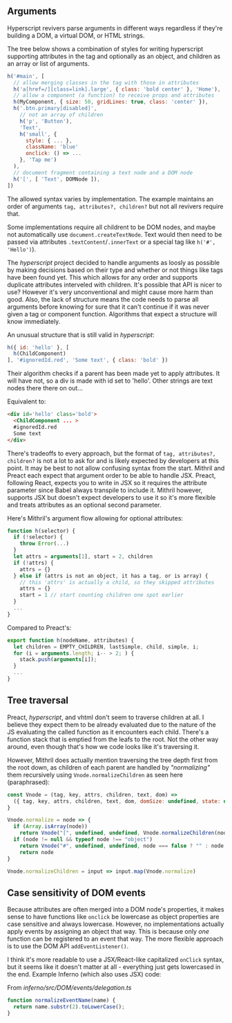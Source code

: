 ## Arguments

Hyperscript revivers parse arguments in different ways regardless if they're
building a DOM, a virtual DOM, or HTML strings.

The tree below shows a combination of styles for writing hyperscript supporting
attributes in the tag and optionally as an object, and children as an array or
list of arguments.

```js
h('#main', [
  // allow merging classes in the tag with those in attributes
  h('a[href=/][class=link].large', { class: 'bold center' }, 'Home'),
  // allow a component (a function) to receive props and attributes
  h(MyComponent, { size: 50, gridLines: true, class: 'center' }),
  h('.btn.primary[disabled]',
    // not an array of children
    h('p', 'Button'),
    'Text',
    h('small', {
      style: { ... },
      className: 'blue'
      onclick: () => ...
    }, 'Tap me')
  ),
  // document fragment containing a text node and a DOM node
  h('[', [ 'Text', DOMNode ]),
])
```

The allowed syntax varies by implementation. The example maintains an order of
arguments `tag, attributes?, children?` but not all revivers require that.

Some implementations require all childrent to be DOM nodes, and maybe not
automatically use `document.createTextNode`. Text would then need to be passed
via attributes `.textContent`/`.innerText` or a special tag like `h('#',
'Hello')`).

The _hyperscript_ project decided to handle arguments as loosly as possible by
making decisions based on their type and whether or not things like tags have
been found yet. This which allows for any order and supports duplicate
attributes interveled with children. It's possible that API is nicer to use?
However it's very unconventional and might cause more harm than good. Also, the
lack of structure means the code needs to parse all arguments before knowing for
sure that it can't continue if it was never given a tag or component function.
Algorithms that expect a structure will know immediately.

An unusual structure that is still valid in _hyperscript_:

```js
h({ id: 'hello' }, [
  h(ChildComponent)
], '#ignoredId.red', 'Some text', { class: 'bold' })
```

Their algorithm checks if a parent has been made yet to apply attributes. It
will have not, so a div is made with id set to 'hello'. Other strings are text
nodes there there on out...

Equivalent to:

```html
<div id='hello' class='bold'>
  <ChildComponent ... >
  #ignoredId.red
  Some text
</div>
```

There's tradeoffs to every approach, but the format of `tag, attributes?,
children?` is not a lot to ask for and is likely expected by developers at this
point. It may be best to not allow confusing syntax from the start. Mithril and
Preact each expect that argument order to be able to handle JSX. Preact,
following React, expects you to write in JSX so it requires the attribute
parameter since Babel always transpile to include it. Mithril however, supports
JSX but doesn't expect developers to use it so it's more flexible and treats
attributes as an optional second parameter.

Here's Mithril's argument flow allowing for optional attributes:

```js
function h(selector) {
  if (!selector) {
    throw Error(...)
  }
  let attrs = arguments[1], start = 2, children
  if (!attrs) {
    attrs = {}
  } else if (attrs is not an object, it has a tag, or is array) {
    // this 'attrs' is actually a child, so they skipped attributes
    attrs = {}
    start = 1 // start counting children one spot earlier
  }
  ...
}
```

Compared to Preact's:

```js
export function h(nodeName, attributes) {
  let children = EMPTY_CHILDREN, lastSimple, child, simple, i;
  for (i = arguments.length; i-- > 2; ) {
    stack.push(arguments[i]);
  }
  ...
}
```

## Tree traversal

Preact, _hyperscript_, and vhtml don't seem to traverse children at all. I
believe they expect them to be already evaluated due to the nature of the JS
evaluating the called function as it encounters each child. There's a function
stack that is emptied from the leafs to the root. Not the other way around, even
though that's how we code looks like it's traversing it.

However, Mithril does actually mention traversing the tree depth first from the
root down, as children of each parent are handled by _"normalizing"_ them
recursively using `Vnode.normalizeChildren` as seen here (paraphrased):

```js
const Vnode = (tag, key, attrs, children, text, dom) =>
  ({ tag, key, attrs, children, text, dom, domSize: undefined, state: undefined, events: undefined, instance: undefined })
}

Vnode.normalize = node => {
  if (Array.isArray(node))
    return Vnode("[", undefined, undefined, Vnode.normalizeChildren(node), undefined, undefined)
  if (node != null && typeof node !== "object")
    return Vnode("#", undefined, undefined, node === false ? "" : node, undefined, undefined)
	return node
}

Vnode.normalizeChildren = input => input.map(Vnode.normalize)
```

## Case sensitivity of DOM events

Because attributes are often merged into a DOM node's properties, it makes sense
to have functions like `onclick` be lowercase as object properties are case
sensitive and always lowercase. However, no implementations actually apply
events by assigning an object that way. This is because only _one_ function can
be registered to an event that way. The more flexible approach is to use the DOM
API `addEventListener()`.

I think it's more readable to use a JSX/React-like capitalized `onClick` syntax,
but it seems like it doesn't matter at all - everything just gets lowercased in
the end. Example Inferno (which also uses JSX) code:

From _inferno/src/DOM/events/delegation.ts_

```js
function normalizeEventName(name) {
  return name.substr(2).toLowerCase();
}
```
